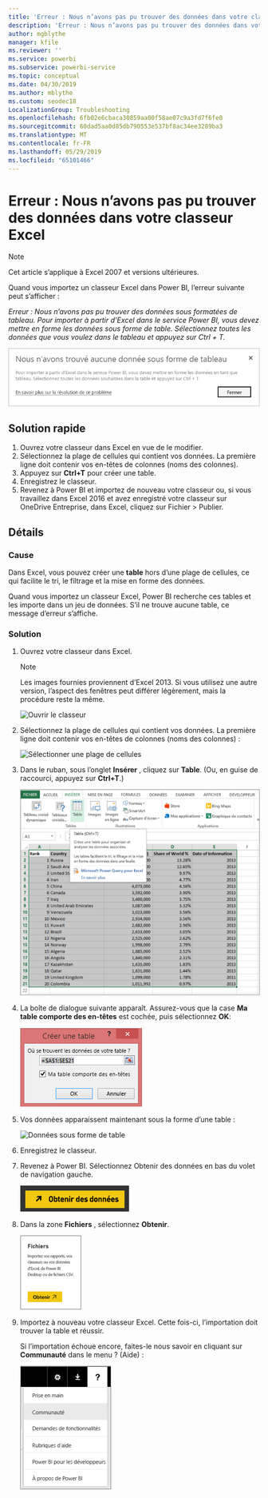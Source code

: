 ```yaml
---
title: 'Erreur : Nous n’avons pas pu trouver des données dans votre classeur Excel'
description: 'Erreur : Nous n’avons pas pu trouver des données dans votre classeur Excel'
author: mgblythe
manager: kfile
ms.reviewer: ''
ms.service: powerbi
ms.subservice: powerbi-service
ms.topic: conceptual
ms.date: 04/30/2019
ms.author: mblythe
ms.custom: seodec18
LocalizationGroup: Troubleshooting
ms.openlocfilehash: 6fb02e6cbaca30859aa00f58ae07c9a3fd7f6fe0
ms.sourcegitcommit: 60dad5aa0d85db790553e537bf8ac34ee3289ba3
ms.translationtype: MT
ms.contentlocale: fr-FR
ms.lasthandoff: 05/29/2019
ms.locfileid: "65101466"
---
```

# <a name="error-we-couldnt-find-any-data-in-your-excel-workbook"></a>Erreur : Nous n’avons pas pu trouver des données dans votre classeur Excel

>[!NOTE]  
>Cet article s’applique à Excel 2007 et versions ultérieures.

Quand vous importez un classeur Excel dans Power BI, l’erreur suivante peut s’afficher :

*Erreur : Nous n’avons pas pu trouver des données sous formatées de tableau. Pour importer à partir d’Excel dans le service Power BI, vous devez mettre en forme les données sous forme de table. Sélectionnez toutes les données que vous voulez dans le tableau et appuyez sur Ctrl + T.*

![Impossible de trouver des données dans le classeur](media/service-admin-troubleshoot-excel-workbook-data/power-bi-we-couldnt-find-any-data.png)

## <a name="quick-solution"></a>Solution rapide
1. Ouvrez votre classeur dans Excel en vue de le modifier.
2. Sélectionnez la plage de cellules qui contient vos données. La première ligne doit contenir vos en-têtes de colonnes (noms des colonnes).
3. Appuyez sur **Ctrl+T** pour créer une table.
4. Enregistrez le classeur.
5. Revenez à Power BI et importez de nouveau votre classeur ou, si vous travaillez dans Excel 2016 et avez enregistré votre classeur sur OneDrive Entreprise, dans Excel, cliquez sur Fichier > Publier.

## <a name="details"></a>Détails
### <a name="cause"></a>Cause
Dans Excel, vous pouvez créer une **table** hors d’une plage de cellules, ce qui facilite le tri, le filtrage et la mise en forme des données.

Quand vous importez un classeur Excel, Power BI recherche ces tables et les importe dans un jeu de données. S’il ne trouve aucune table, ce message d’erreur s’affiche.

### <a name="solution"></a>Solution
1. Ouvrez votre classeur dans Excel. 
    >[!NOTE]
    >Les images fournies proviennent d’Excel 2013. Si vous utilisez une autre version, l’aspect des fenêtres peut différer légèrement, mais la procédure reste la même.
    
    ![Ouvrir le classeur](media/service-admin-troubleshoot-excel-workbook-data/power-bi-troubleshoot-excel-worksheet-1.png)
2. Sélectionnez la plage de cellules qui contient vos données. La première ligne doit contenir vos en-têtes de colonnes (noms des colonnes) :
   
    ![Sélectionner une plage de cellules](media/service-admin-troubleshoot-excel-workbook-data/power-bi-troubleshoot-excel-worksheet-2.png)
3. Dans le ruban, sous l’onglet **Insérer** , cliquez sur **Table**. (Ou, en guise de raccourci, appuyez sur **Ctrl+T**.)
   
    ![Insérer une table](media/service-admin-troubleshoot-excel-workbook-data/power-bi-troubleshoot-excel-worksheet-3.png)
4. La boîte de dialogue suivante apparaît. Assurez-vous que la case **Ma table comporte des en-têtes** est cochée, puis sélectionnez **OK**:
   
    ![Créer une table](media/service-admin-troubleshoot-excel-workbook-data/power-bi-troubleshoot-excel-create-table.png)
5. Vos données apparaissent maintenant sous la forme d’une table :
   
    ![Données sous forme de table](media/service-admin-troubleshoot-excel-workbook-data/power-bi-troubleshoot-excel-table.png)
6. Enregistrez le classeur.
7. Revenez à Power BI. Sélectionnez Obtenir des données en bas du volet de navigation gauche.
   
    ![Obtenir les données](media/service-admin-troubleshoot-excel-workbook-data/power-bi-get-data.png)
8. Dans la zone **Fichiers** , sélectionnez **Obtenir**.
   
    ![Obtenir les fichiers](media/service-admin-troubleshoot-excel-workbook-data/power-bi-get-files.png)
9. Importez à nouveau votre classeur Excel. Cette fois-ci, l’importation doit trouver la table et réussir.
   
    Si l’importation échoue encore, faites-le nous savoir en cliquant sur **Communauté** dans le menu ? (Aide) :
   
    ![Lien vers la Communauté](media/service-admin-troubleshoot-excel-workbook-data/power-bi-question-menu-community.png)
